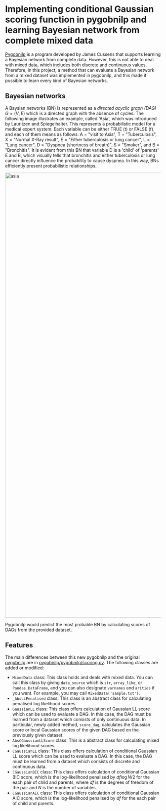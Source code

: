 # Implementing conditional Gaussian scoring function in pygobnilp and learning Bayesian network from complete mixed data

[Pygobnilp](https://www.cs.york.ac.uk/aig/sw/gobnilp/) is a program developed by James Cussens that supports learning a Bayesian network from complete data. However, this is not able to deal with mixed data, which includes both discrete and continuous values. Therefore, in this project, a method that can evaluate a Bayesian network from a mixed dataset was implemented in pygobnilp, and this made it possible to learn every kind of Bayesian networks.

## Bayesian networks

A Baysian networks (BN) is represented as a *directed acyclic graph (DAG)* $G=(V,E)$ which is a directed graph with the absence of cycles. The following image illustrates an example, called 'Asia', which was introduced by Lauritzen and Spiegelhalter. This represents a probabilistic model for a medical expert system. Each variable can be either TRUE (t) or FALSE (f), and each of them means as follows: A = "visit to Asia", T = "Tuberculosis", X = "Normal X-Ray result", E = "Either tuberculosis or lung cancer", L = "Lung cancer", D = "Dyspnea (shortness of breath)", S = "Smoker", and B = "Bronchitis". It is evident from this BN that variable D is a 'child' of 'parents' E and B, which visually tells that bronchitis and either tuberculosis or lung cancer directly influence the probability to cause dyspnea. In this way, BNs efficiently present probabilistic relationships.

<img width="1440" alt="asia" src="https://user-images.githubusercontent.com/36260690/116341231-7d9da980-a81b-11eb-82d8-1f76dcf04ed4.png">

Pygobnilp would predict the most probable BN by calculating scores of DAGs from the provided dataset.

## Features

The main differences between this new pygobnilp and the original [pygobnilp](https://www.cs.york.ac.uk/aig/sw/gobnilp/) are in [pygobnilp/pygobnilp/scoring.py](https://github.com/2017Yasu/newPygobnilp/blob/main/pygobnilp/pygobnilp/scoring.py). The following classes are added or modified:

- `MixedData` class: This class holds and deals with mixed data. You can call this class by giving `data_source` which is `str`, `array_like`, or `Pandas.DataFrame`, and you can also designate `varnames` and `arities` if you want. For example, you may call `MixedData('sample.txt')`.
- `_AbsLLPenalised` class: This class is an abstract class for calculating penalised log likelihood scores.
- `GaussianLL` class: This class offers calculation of Gaussian LL score which can be used to evaluate a DAG. In this case, the DAG must be learned from a dataset which consists of only continuous data. In particular, newly added method, `score_dag`, calculates the Gaussian score or local Gaussian scores of the given DAG based on the previously given dataset.
- `AbsCGaussianLLScore` class: This is a abstract class for calculating mixed log likelihood scores.
- `CGaussianLL` class: This class offers calculation of conditional Gaussian LL score which can be used to evaluate a DAG. In this case, the DAG must be learned from a dataset which consists of discrete and continuous data.
- `CGaussianBIC` class: This class offers calculation of conditional Gaussian BIC score, which is the log-likelihood penalised by $df \log{N} / 2$ for the each pair of child and parents, where $df$ is the degrees of freedom of the pair and $N$ is the number of variables.
- `CGaussianAIC` class: This class offers calculation of conditional Gaussian AIC score, which is the log-likelihood penalised by $df$ for the each pair of child and parents.
